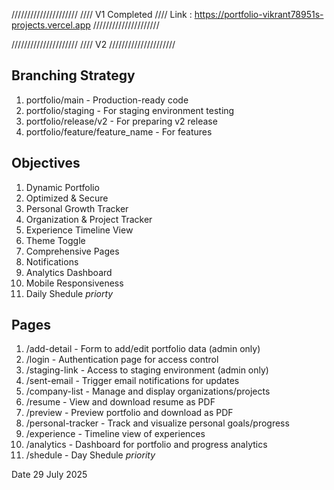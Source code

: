 
/////////////////////
//// V1 Completed
//// Link : https://portfolio-vikrant78951s-projects.vercel.app
/////////////////////



/////////////////////
//// V2
/////////////////////

## Branching Strategy
1. portfolio/main - Production-ready code  
2. portfolio/staging - For staging environment testing  
3. portfolio/release/v2 - For preparing v2 release  
4. portfolio/feature/feature_name - For features


## Objectives
1. Dynamic Portfolio
2. Optimized & Secure
3. Personal Growth Tracker
4. Organization & Project Tracker
5. Experience Timeline View
6. Theme Toggle
7. Comprehensive Pages
8. Notifications
9. Analytics Dashboard
10. Mobile Responsiveness
11. Daily Shedule *priorty*

## Pages
1. /add-detail - Form to add/edit portfolio data (admin only)  
2. /login - Authentication page for access control  
3. /staging-link - Access to staging environment (admin only)  
4. /sent-email - Trigger email notifications for updates  
5. /company-list - Manage and display organizations/projects  
6. /resume - View and download resume as PDF  
7. /preview - Preview portfolio and download as PDF  
8. /personal-tracker - Track and visualize personal goals/progress  
9. /experience - Timeline view of experiences  
10. /analytics - Dashboard for portfolio and progress analytics  
11. /shedule - Day Shedule *priority*

Date 29 July 2025

